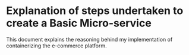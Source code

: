# Explanation of steps undertaken to create a Basic Micro-service

This document explains the reasoning behind my implementation of containerizing the e-commerce platform.

